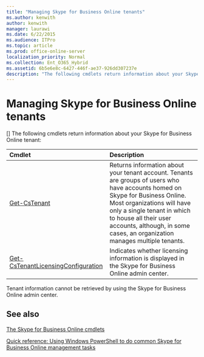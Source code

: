 ```yaml
---
title: "Managing Skype for Business Online tenants"
ms.author: kenwith
author: kenwith
manager: laurawi
ms.date: 6/22/2015
ms.audience: ITPro
ms.topic: article
ms.prod: office-online-server
localization_priority: Normal
ms.collection: Ent_O365_Hybrid
ms.assetid: 6b5e6e8c-6427-446f-ae37-926dd307237e
description: "The following cmdlets return information about your Skype for Business Online tenant:"
---
```


# Managing Skype for Business Online tenants
[]
The following cmdlets return information about your Skype for Business Online tenant:
  
|**Cmdlet**|**Description**|
|:-----|:-----|
|[Get-CsTenant](get-cstenant.md) <br/> |Returns information about your tenant account. Tenants are groups of users who have accounts homed on Skype for Business Online. Most organizations will have only a single tenant in which to house all their user accounts, although, in some cases, an organization manages multiple tenants.  <br/> |
|[Get-CsTenantLicensingConfiguration](get-cstenantlicensingconfiguration.md) <br/> |Indicates whether licensing information is displayed in the Skype for Business Online admin center.  <br/> |
   
Tenant information cannot be retrieved by using the Skype for Business Online admin center.
  
## See also

#### 

[The Skype for Business Online cmdlets](the-skype-for-business-online-cmdlets.md)
  
[Quick reference: Using Windows PowerShell to do common Skype for Business Online management tasks](quick-reference-using-windows-powershell-to-do-common-skype-for-business-online.md)

